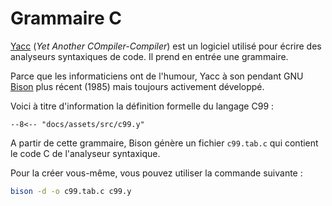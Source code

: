 # Grammaire C

[Yacc](https://fr.wikipedia.org/wiki/Yacc_(logiciel)) (*Yet Another COmpiler-Compiler*) est un logiciel utilisé pour écrire des analyseurs syntaxiques de code. Il prend en entrée une grammaire.

Parce que les informaticiens ont de l'humour, Yacc à son pendant GNU [Bison](https://fr.wikipedia.org/wiki/GNU_Bison) plus récent (1985) mais toujours activement développé.

Voici à titre d'information la définition formelle du langage C99 :

```text
--8<-- "docs/assets/src/c99.y"
```

A partir de cette grammaire, Bison génère un fichier `c99.tab.c` qui contient le code C de l'analyseur syntaxique.

Pour la créer vous-même, vous pouvez utiliser la commande suivante :

```bash
bison -d -o c99.tab.c c99.y
```
